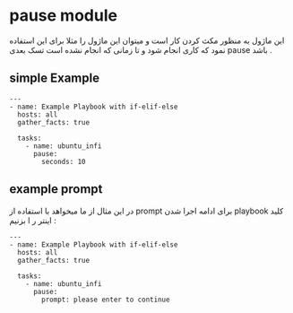 # pause module
این ماژول به منظور مکث کردن کار است و میتوان این ماژول را مثلا برای این استفاده نمود که کاری انجام شود و تا زمانی که انجام نشده است تسک بعدی pause باشد .

## simple Example
```
---
- name: Example Playbook with if-elif-else
  hosts: all
  gather_facts: true

  tasks:
    - name: ubuntu_infi
      pause:
        seconds: 10

```
## example prompt
در این مثال از ما میخواهد با استفاده از prompt برای ادامه اجرا شدن playbook کلید اینتر ر ا بزنیم :
```
---
- name: Example Playbook with if-elif-else
  hosts: all
  gather_facts: true

  tasks:
    - name: ubuntu_infi
      pause:
        prompt: please enter to continue
```
